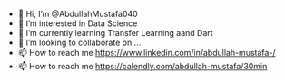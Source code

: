 - 👋 Hi, I’m @AbdullahMustafa040
- 👀 I’m interested in Data Science
- 🌱 I’m currently learning Transfer Learning aand Dart
- 💞️ I’m looking to collaborate on ...
- 📫 How to reach me https://www.linkedin.com/in/abdullah-mustafa-/
- 📫 How to reach me https://calendly.com/abdullah-mustafa/30min

<!---
AbdullahMustafa040/AbdullahMustafa040 is a ✨ special ✨ repository because its `README.md` (this file) appears on your GitHub profile.
You can click the Preview link to take a look at your changes.
--->
